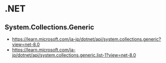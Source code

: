 # .NET
## System.Collections.Generic
- https://learn.microsoft.com/ja-jp/dotnet/api/system.collections.generic?view=net-8.0
- https://learn.microsoft.com/ja-jp/dotnet/api/system.collections.generic.list-1?view=net-8.0

